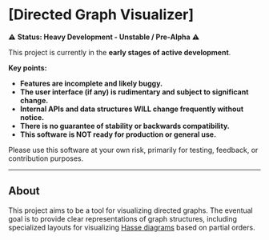 # [Directed Graph Visualizer]

⚠️ **Status: Heavy Development - Unstable / Pre-Alpha** ⚠️

This project is currently in the **early stages of active development**. 

**Key points:**

*   **Features are incomplete and likely buggy.**
*   **The user interface (if any) is rudimentary and subject to significant change.**
*   **Internal APIs and data structures WILL change frequently without notice.**
*   **There is no guarantee of stability or backwards compatibility.**
*   **This software is NOT ready for production or general use.**

Please use this software at your own risk, primarily for testing, feedback, or contribution purposes.

---

## About

This project aims to be a tool for visualizing directed graphs. The eventual goal is to provide clear representations of graph structures, including specialized layouts for visualizing [Hasse diagrams](https://en.wikipedia.org/wiki/Hasse_diagram) based on partial orders.
